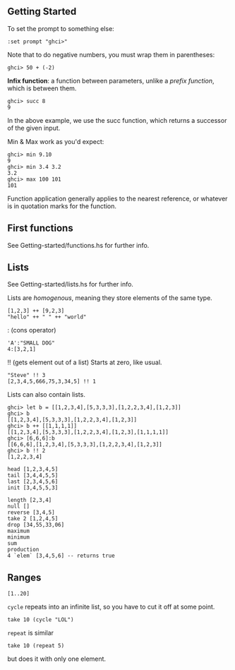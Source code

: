 ## Getting Started
To set the prompt to something else:
```
:set prompt "ghci>"
```

Note that to do negative numbers, you must wrap them in parentheses:
```
ghci> 50 + (-2)
```

**Infix function**: a function between parameters, unlike a *prefix function*, which is between them.

```
ghci> succ 8
9
```
In the above example, we use the succ function, which returns a successor of the given input.

Min & Max work as you'd expect:
```
ghci> min 9.10
9
ghci> min 3.4 3.2
3.2
ghci> max 100 101
101
```

Function application generally applies to the nearest reference, or whatever is in quotation marks for the function.


## First functions

See Getting-started/functions.hs for further info.

## Lists

See Getting-started/lists.hs for further info.

Lists are *homogenous*, meaning they store elements of the same type.

```
[1,2,3] ++ [9,2,3]
"hello" ++ " " ++ "world"
```

: (cons operator)
```
'A':"SMALL DOG"
4:[3,2,1]
```

!! (gets element out of a list)
Starts at zero, like usual.
```
"Steve" !! 3
[2,3,4,5,666,75,3,34,5] !! 1
```

Lists can also contain lists.
```
ghci> let b = [[1,2,3,4],[5,3,3,3],[1,2,2,3,4],[1,2,3]]  
ghci> b  
[[1,2,3,4],[5,3,3,3],[1,2,2,3,4],[1,2,3]]  
ghci> b ++ [[1,1,1,1]]  
[[1,2,3,4],[5,3,3,3],[1,2,2,3,4],[1,2,3],[1,1,1,1]]  
ghci> [6,6,6]:b  
[[6,6,6],[1,2,3,4],[5,3,3,3],[1,2,2,3,4],[1,2,3]]  
ghci> b !! 2  
[1,2,2,3,4]
```

```
head [1,2,3,4,5]
tail [3,4,4,5,5]
last [2,3,4,5,6]
init [3,4,5,5,3]

length [2,3,4]
null []
reverse [3,4,5]
take 2 [1,2,4,5]
drop [34,55,33,06]
maximum
minimum
sum
production
4 `elem` [3,4,5,6] -- returns true
```

## Ranges
```
[1..20]
```

`cycle` repeats into an infinite list, so you have to cut it off at some point.

```
take 10 (cycle "LOL")
```

`repeat` is similar

```
take 10 (repeat 5)
```

but does it with only one element.
